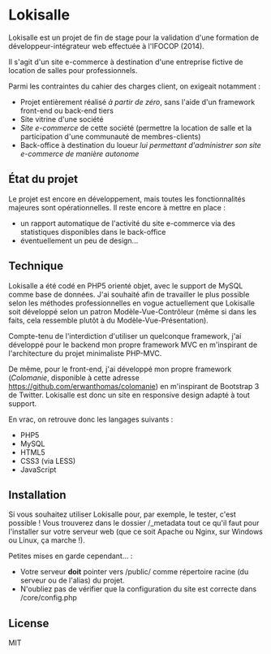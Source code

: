 Lokisalle
=========

Lokisalle est un projet de fin de stage pour la validation d'une formation de développeur-intégrateur web effectuée à l'IFOCOP (2014).

Il s'agit d'un site e-commerce à destination d'une entreprise fictive de location de salles pour professionnels.

Parmi les contraintes du cahier des charges client, on exigeait notamment :

  - Projet entièrement réalisé *à partir de zéro*, sans l'aide d'un framework front-end ou back-end tiers
  - Site vitrine d'une société
  - *Site e-commerce* de cette société (permettre la location de salle et la participation d'une communauté de membres-clients)
  - Back-office à destination du loueur *lui permettant d'administrer son site e-commerce de manière autonome*

État du projet
----

Le projet est encore en développement, mais toutes les fonctionnalités majeures sont opérationnelles.
Il reste encore à mettre en place :

- un rapport automatique de l'activité du site e-commerce via des statistiques disponibles dans le back-office
- éventuellement un peu de design...

Technique
-----------

Lokisalle a été codé en PHP5 orienté objet, avec le support de MySQL comme base de données.
J'ai souhaité afin de travailler le plus possible selon les méthodes professionnelles en vogue actuellement que Lokisalle soit développé selon un patron Modèle-Vue-Contrôleur (même si dans les faits, cela ressemble plutôt à du Modèle-Vue-Présentation).

Compte-tenu de l'interdiction d'utiliser un quelconque framework, j'ai développé pour le backend mon propre framework MVC en m'inspirant de l'architecture du projet minimaliste PHP-MVC.

De même, pour le front-end, j'ai développé mon propre framework (*Colomanie*, disponible à cette adresse https://github.com/erwanthomas/colomanie) en m'inspirant de Bootstrap 3 de Twitter. Lokisalle est donc un site en responsive design adapté à tout support.

En vrac, on retrouve donc les langages suivants :
- PHP5
- MySQL
- HTML5
- CSS3 (via LESS)
- JavaScript

Installation
--------------

Si vous souhaitez utiliser Lokisalle pour, par exemple, le tester, c'est possible !
Vous trouverez dans le dossier /_metadata tout ce qu'il faut pour l'installer sur votre serveur web (que ce soit Apache ou Nginx, sur Windows ou Linux, ça marche !).

Petites mises en garde cependant... :
- Votre serveur **doit** pointer vers /public/ comme répertoire racine (du serveur ou de l'alias) du  projet.
- N'oubliez pas de vérifier que la configuration du site est correcte dans /core/config.php


License
----

MIT
